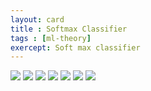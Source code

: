 ```yaml
---
layout: card
title : Softmax Classifier
tags : [ml-theory]
exercept: Soft max classifier
---
```


<img src="/images/2018-03-28-softmax_classifier.compiled-0.png">
<img src="/images/2018-03-28-softmax_classifier.compiled-1.png">
<img src="/images/2018-03-28-softmax_classifier.compiled-2.png">
<img src="/images/2018-03-28-softmax_classifier.compiled-3.png">
<img src="/images/2018-03-28-softmax_classifier.compiled-4.png">
<img src="/images/2018-03-28-softmax_classifier.compiled-5.png">
<img src="/images/2018-03-28-softmax_classifier.compiled-6.png">